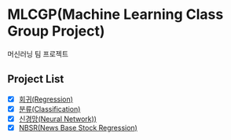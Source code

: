 # MLCGP(Machine Learning Class Group Project)

머신러닝 팀 프로젝트

## Project List

-   [x] [회귀(Regression)](https://github.com/jaehyuenjung/MLCGP/commit/93f4ca5cb3484bf6fa2e5045bf505437f26df83a)
-   [x] [분류(Classification)](https://github.com/jaehyuenjung/MLCGP/commit/f868e5733c3d03d3b5ff4a2f9fcf718dfcd55ed2)
-   [x] [신경망(Neural Network))](https://github.com/jaehyuenjung/MLCGP/commit/a865a593f4d50be4ba79f3e2fbff785949b36725)
-   [x] [NBSR(News Base Stock Regression)](https://github.com/jaehyuenjung/MLCGP/commit/e812644fb969db382a871d30825f94cb14da68be)
